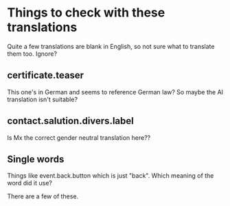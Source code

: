 # Things to check with these translations

Quite a few translations are blank in English, so not sure what to translate them too. Ignore?

## certificate.teaser

This one's in German and seems to reference German law? So maybe the AI translation isn't suitable?

## contact.salution.divers.label

Is Mx the correct gender neutral translation here??

## Single words

Things like event.back.button which is just "back". Which meaning of the word did it use?

There are a few of these.
